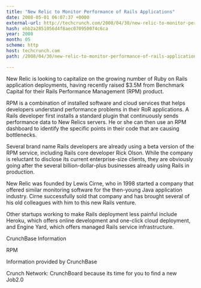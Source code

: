 ```yaml
---
title: "New Relic to Monitor Performance of Rails Applications"
date: 2008-05-01 06:07:37 +0000
external-url: http://techcrunch.com/2008/04/30/new-relic-to-monitor-performance-of-rails-applications/
hash: ebb2a2851056d4f8aec070950074c6ca
year: 2008
month: 05
scheme: http
host: techcrunch.com
path: /2008/04/30/new-relic-to-monitor-performance-of-rails-applications/

---
```


New Relic is looking to capitalize on the growing number of Ruby on Rails application deployments, having recently raised $3.5M from Benchmark Capital for their Rails Performance Management (RPM) product.

RPM is a combination of installed software and cloud services that helps developers understand performance problems in their RoR applications.  A Rails developer first installs a standard plugin that continuously sends performance data to New Relics servers. He or she can then use an RPM dashboard to identify the specific points in their code that are causing bottlenecks.



Several brand name Rails developers are already using a beta version of the RPM service, including Rails core developer Rick Olson.  While the company is reluctant to disclose its current enterprise-size clients, they are obviously going after the several billion-dollar-plus businesses already using Rails in production.

New Relic was founded by Lewis Cirne, who in 1998 started a company that offered similar monitoring software for the then-young Java application industry. Cirne successfully sold that company and has brought several of his old colleagues with him to this new Rails venture.

Other startups working to make Rails deployment less painful include Heroku, which offers online development and one-click cloud deployment, and Engine Yard, which offers managed Rails service infrastructure.



CrunchBase Information


RPM

Information provided by CrunchBase


Crunch Network:  CrunchBoard because its time for you to find a new Job2.0
